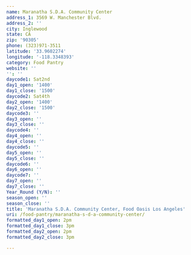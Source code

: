 ```yaml
---
name: Maranatha S.D.A. Community Center
address_1: 3569 W. Manchester Blvd.
address_2: ''
city: Inglewood
state: CA
zip: '90305'
phone: (323)971-3511
latitude: '33.9602274'
longitude: '-118.3348393'
category: Food Pantry
website: ''
'': ''
daycode1: Sat2nd
day1_open: '1400'
day1_close: '1500'
daycode2: Sat4th
day2_open: '1400'
day2_close: '1500'
daycode3: ''
day3_open: ''
day3_close: ''
daycode4: ''
day4_open: ''
day4_close: ''
daycode5: ''
day5_open: ''
day5_close: ''
daycode6: ''
day6_open: ''
daycode7: ''
day7_open: ''
day7_close: ''
Year_Round (Y/N): ''
season_open: ''
season_close: ''
title: 'Maranatha S.D.A. Community Center, Food Oasis Los Angeles'
uri: /food-pantry/maranatha-s-d-a-community-center/
formatted_day1_open: 2pm
formatted_day1_close: 3pm
formatted_day2_open: 2pm
formatted_day2_close: 3pm

---
```

